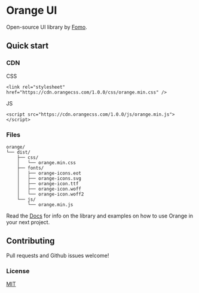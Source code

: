 # Orange UI

Open-source UI library by [Fomo](https://fomo.com).

## Quick start

### CDN
CSS
```
<link rel="stylesheet" href="https://cdn.orangecss.com/1.0.0/css/orange.min.css" />
```

JS
```
<script src="https://cdn.orangecss.com/1.0.0/js/orange.min.js"></script>
```

### Files

```text
orange/
└── dist/
    ├── css/
    │   └── orange.min.css
    ├── fonts/
    │   ├── orange-icons.eot
    │   ├── orange-icons.svg
    │   ├── orange-icon.ttf
    │   ├── orange-icon.woff
    │   └── orange-icon.woff2
    └── js/
        └── orange.min.js
```

Read the [Docs](https://www..orangecss.com/docs/) for info on the library and examples on how to use Orange in your next project.

## Contributing

Pull requests and Github issues welcome!

### License
[MIT](https://github.com/orangeui/orange/blob/master/LICENSE)



